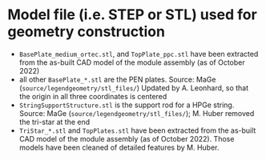 # Model file (i.e. STEP or STL) used for geometry construction

- `BasePlate_medium_ortec.stl`, and `TopPlate_ppc.stl` have been extracted from
  the as-built CAD model of the module assembly (as of October 2022)
- all other `BasePlate_*.stl` are the PEN plates. Source: MaGe
  (`source/legendgeometry/stl_files/`) Updated by A. Leonhard, so that the
  origin in all three coordinates is centered
- `StringSupportStructure.stl` is the support rod for a HPGe string. Source:
  MaGe (`source/legendgeometry/stl_files/`); M. Huber removed the tri-star at
  the end
- `TriStar_*.stl` and `TopPlates.stl` have been extracted from the as-built CAD
  model of the module assembly (as of October 2022). Those models have been
  cleaned of detailed features by M. Huber.
